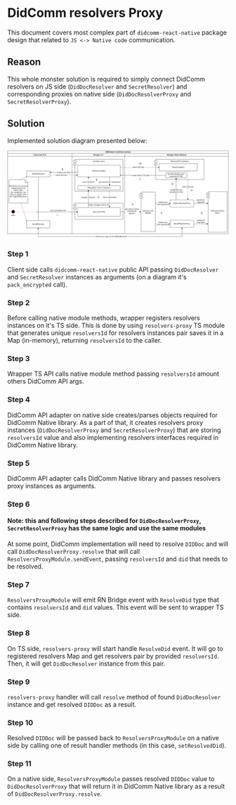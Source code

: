 # DidComm resolvers Proxy

This document covers most complex part of `didcomm-react-native` package design that related to `JS <-> Native code` communication.

## Reason

This whole monster solution is required to simply connect DidComm resolvers on JS side (`DidDocResolver` and `SecretResolver`) and corresponding proxies on native side  (`DidDocResolverProxy` and `SecretResolverProxy`).

## Solution

Implemented solution diagram presented below:

![DidComm resolvers proxy](resolvers-proxy.png)

### Step 1
Client side calls `didcomm-react-native` public API passing `DidDocResolver` and `SecretResolver` instances as arguments (on a diagram it's `pack_encrypted` call).

### Step 2
Before calling native module methods, wrapper registers resolvers instances on it's TS side. 
This is done by using `resolvers-proxy` TS module that generates unique `resolversId` for resolvers instances pair saves it in a Map (in-memory), returning `resolversId` to the caller.

### Step 3
Wrapper TS API calls native module method passing `resolversId` amount others DidComm API args.

### Step 4
DidComm API adapter on native side creates/parses objects required for DidComm Native library. As a part of that, it creates resolvers proxy instances (`DidDocResolverProxy` and `SecretResolverProxy`) that are storing `resolversId` value and also implementing resolvers interfaces required in DidComm Native library.

### Step 5
DidComm API adapter calls DidComm Native library and passes resolvers proxy instances as arguments.

### Step 6 
#### Note: this and following steps described for `DidDocResolverProxy`, `SecretResolverProxy` has the same logic and use the same modules
At some point, DidComm implementation will need to resolve `DIDDoc` and will call `DidDocResolverProxy.resolve` that will call `ResolversProxyModule.sendEvent`, passing `resolversId` and `did` that needs to be resolved.

### Step 7
`ResolversProxyModule` will emit RN Bridge event with `ResolveDid` type that contains `resolversId` and `did` values. This event will be sent to wrapper TS side.

### Step 8
On TS side, `resolvers-proxy` will start handle `ResolveDid` event. It will go to registered resolvers Map and get resolvers pair by provided `resolversId`. Then, it will get `DidDocResolver` instance from this pair.

### Step 9
`resolvers-proxy` handler will call `resolve` method of found `DidDocResolver` instance and get resolved `DIDDoc` as a result.

### Step 10
Resolved `DIDDoc` will be passed back to `ResolversProxyModule` on a native side by calling one of result handler methods (in this case, `setResolvedDid`).

### Step 11
On a native side, `ResolversProxyModule` passes resolved `DIDDoc` value to `DidDocResolverProxy` that will return it in DidComm Native library as a result of `DidDocResolverProxy.resolve`.